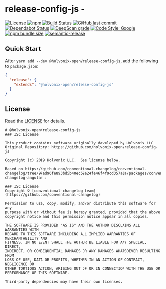 # release-config-js -

[![License](https://img.shields.io/badge/License-Apache%202.0-blue.svg)](./LICENSE)
[![npm](https://img.shields.io/npm/v/@holvonix-open/release-config-js.svg)](https://www.npmjs.com/package/@holvonix-open/release-config-js)
[![Build Status](https://travis-ci.com/holvonix-open/release-config-js.svg?branch=master)](https://travis-ci.com/holvonix-open/release-config-js)
[![GitHub last commit](https://img.shields.io/github/last-commit/holvonix-open/release-config-js.svg)](https://github.com/holvonix-open/release-config-js/commits)
[![Dependabot Status](https://api.dependabot.com/badges/status?host=github&repo=holvonix-open/release-config-js)](https://dependabot.com)
[![DeepScan grade](https://deepscan.io/api/teams/4465/projects/6664/branches/57090/badge/grade.svg)](https://deepscan.io/dashboard#view=project&tid=4465&pid=6664&bid=57090)
[![Code Style: Google](https://img.shields.io/badge/code%20style-google-blueviolet.svg)](https://github.com/google/gts)
[![npm bundle size](https://img.shields.io/bundlephobia/min/@holvonix-open/release-config-js.svg)](https://bundlephobia.com/result?p=@holvonix-open/release-config-js)
[![semantic-release](https://img.shields.io/badge/%20%20%F0%9F%93%A6%F0%9F%9A%80-semantic--release-e10079.svg)](https://github.com/semantic-release/semantic-release)

## Quick Start

After `yarn add --dev @holvonix-open/release-config-js`, add the following to
`package.json`:

```json
{
  "release": {
    "extends": "@holvonix-open/release-config-js"
  }
}
```

## License

Read the [LICENSE](LICENSE) for details.

```
# @holvonix-open/release-config-js
### ISC License

This product contains software originally developed by Holvonix LLC.
Original Repository: https://github.com/holvonix-open/release-config-js

Copyright (c) 2019 Holvonix LLC.  See license below.

Based on https://github.com/conventional-changelog/conventional-changelog/tree/97ad96fe893bd5b40ec52e24fe46f4f9cd357a1a/packages/conventional-changelog-angular :

### ISC License
Copyright © [conventional-changelog team](https://github.com/conventional-changelog)

Permission to use, copy, modify, and/or distribute this software for any
purpose with or without fee is hereby granted, provided that the above
copyright notice and this permission notice appear in all copies.

THE SOFTWARE IS PROVIDED "AS IS" AND THE AUTHOR DISCLAIMS ALL WARRANTIES WITH
REGARD TO THIS SOFTWARE INCLUDING ALL IMPLIED WARRANTIES OF MERCHANTABILITY AND
FITNESS. IN NO EVENT SHALL THE AUTHOR BE LIABLE FOR ANY SPECIAL, DIRECT,
INDIRECT, OR CONSEQUENTIAL DAMAGES OR ANY DAMAGES WHATSOEVER RESULTING FROM
LOSS OF USE, DATA OR PROFITS, WHETHER IN AN ACTION OF CONTRACT, NEGLIGENCE OR
OTHER TORTIOUS ACTION, ARISING OUT OF OR IN CONNECTION WITH THE USE OR
PERFORMANCE OF THIS SOFTWARE.

Third-party dependencies may have their own licenses.

```
